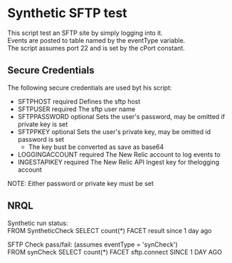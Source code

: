 # Synthetic SFTP test

This script test an SFTP site by simply logging into it.<br>
Events are posted to table named by the eventType variable.<br> 
The script assumes port 22 and is set by the cPort constant.

## Secure Credentials

The following secure credentials are used byt his script:
- SFTPHOST          required    Defines the sftp host
- SFTPUSER          required    The sftp user name
- SFTPPASSWORD      optional    Sets the user's password, may be omitted if private key is set
- SFTPPKEY          optional    Sets the user's private key, may be omitted id password is set 
    - The key bust be converted as save as base64
- LOGGINGACCOUNT    required    The New Relic account to log events to
- INGESTAPIKEY      required    The New Relic API Ingest key for thelogging account

NOTE: Either password or private key must be set

## NRQL

Synthetic run status:<br>
FROM SyntheticCheck SELECT count(*) FACET result since 1 day ago

SFTP Check pass/fail: (assumes eventType = 'synCheck')<br>
FROM synCheck SELECT count(*) FACET sftp.connect SINCE 1 DAY AGO


